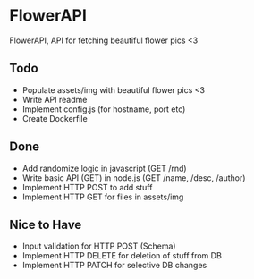 # FlowerAPI

FlowerAPI, API for fetching beautiful flower pics <3

## Todo
* Populate assets/img with beautiful flower pics <3 
* Write API readme
* Implement config.js (for hostname, port etc)
* Create Dockerfile 

## Done
* Add randomize logic in javascript (GET /rnd)
* Write basic API (GET) in node.js (GET /name, /desc, /author)
* Implement HTTP POST to add stuff
* Implement HTTP GET for files in assets/img

## Nice to Have
* Input validation for HTTP POST (Schema)
* Implement HTTP DELETE for deletion of stuff from DB
* Implement HTTP PATCH for selective DB changes